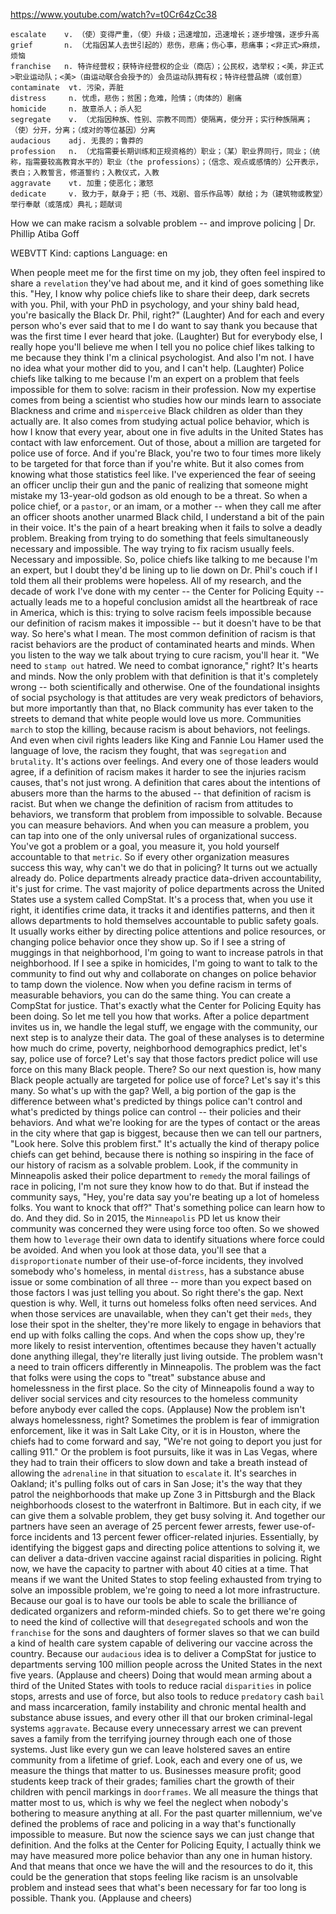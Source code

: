 https://www.youtube.com/watch?v=t0Cr64zCc38 

```  
escalate    v. （使）变得严重，（使）升级；迅速增加，迅速增长；逐步增强，逐步升高
grief       n. （尤指因某人去世引起的）悲伤，悲痛；伤心事，悲痛事；<非正式>麻烦，烦恼
franchise   n. 特许经营权；获特许经营权的企业（商店）；公民权，选举权；<美，非正式>职业运动队；<美>（由运动联合会授予的）会员运动队拥有权；特许经营品牌（或创意）
contaminate  vt. 污染，弄脏              
distress     n. 忧虑，悲伤；贫困；危难，险情；（肉体的）剧痛
homicide     n. 故意杀人；杀人犯
segregate    v. （尤指因种族、性别、宗教不同而）使隔离，使分开；实行种族隔离；（使）分开，分离；（成对的等位基因）分离
audacious    adj. 无畏的；鲁莽的  
profession   n. （尤指需要长期训练和正规资格的）职业；（某）职业界同行，同业；（统称，指需要较高教育水平的）职业（the professions）；（信念、观点或感情的）公开表示，表白；入教誓言，修道誓约；入教仪式，入教    
aggravate    vt. 加重；使恶化；激怒
dedicate     v. 致力于，献身于；把（书、戏剧、音乐作品等）献给；为（建筑物或教堂）举行奉献（或落成）典礼；题献词
```

How we can make racism a solvable problem -- and improve policing | Dr. Phillip Atiba Goff 

WEBVTT Kind: captions Language: en 

When people meet me for the first time on my job, they often feel inspired to share a `revelation` they've had about me, and it kind of goes something like this. "Hey, I know why police chiefs like to share their deep, dark secrets with you. Phil, with your PhD in psychology, and your shiny bald head, you're basically the Black Dr. Phil, right?" (Laughter) And for each and every person who's ever said that to me I do want to say thank you because that was the first time I ever heard that joke. (Laughter) But for everybody else, I really hope you'll believe me when I tell you no police chief likes talking to me because they think I'm a clinical psychologist. And also I'm not. I have no idea what your mother did to you, and I can't help. (Laughter) Police chiefs like talking to me because I'm an expert on a problem that feels impossible for them to solve: racism in their profession. Now my expertise comes from being a scientist who studies how our minds learn to associate Blackness and crime and `misperceive` Black children as older than they actually are. It also comes from studying actual police behavior, which is how I know that every year, about one in five adults in the United States has contact with law enforcement. Out of those, about a million are targeted for police use of force. And if you're Black, you're two to four times more likely to be targeted for that force than if you're white. But it also comes from knowing what those statistics feel like. I've experienced the fear of seeing an officer unclip their gun and the panic of realizing that someone might mistake my 13-year-old godson as old enough to be a threat. So when a police chief, or a `pastor`, or an imam, or a mother -- when they call me after an officer shoots another unarmed Black child, I understand a bit of the pain in their voice. It's the pain of a heart breaking when it fails to solve a deadly problem. Breaking from trying to do something that feels simultaneously necessary and impossible. The way trying to fix racism usually feels. Necessary and impossible. So, police chiefs like talking to me because I'm an expert, but I doubt they'd be lining up to lie down on Dr. Phil's couch if I told them all their problems were hopeless. All of my research, and the decade of work I've done with my center -- the Center for Policing Equity -- actually leads me to a hopeful conclusion amidst all the heartbreak of race in America, which is this: trying to solve racism feels impossible because our definition of racism makes it impossible -- but it doesn't have to be that way. So here's what I mean. The most common definition of racism is that racist behaviors are the product of contaminated hearts and minds. When you listen to the way we talk about trying to cure racism, you'll hear it. "We need to `stamp out` hatred. We need to combat ignorance," right? It's hearts and minds. Now the only problem with that definition is that it's completely wrong -- both scientifically and otherwise. One of the foundational insights of social psychology is that attitudes are very weak predictors of behaviors, but more importantly than that, no Black community has ever taken to the streets to demand that white people would love us more. Communities `march` to stop the killing, because racism is about behaviors, not feelings. And even when civil rights leaders like King and Fannie Lou Hamer used the language of love, the racism they fought, that was `segregation` and `brutality`. It's actions over feelings. And every one of those leaders would agree, if a definition of racism makes it harder to see the injuries racism causes, that's not just wrong. A definition that cares about the intentions of abusers more than the harms to the abused -- that definition of racism is racist. But when we change the definition of racism from attitudes to behaviors, we transform that problem from impossible to solvable. Because you can measure behaviors. And when you can measure a problem, you can tap into one of the only universal rules of organizational success. You've got a problem or a goal, you measure it, you hold yourself accountable to that `metric`. So if every other organization measures success this way, why can't we do that in policing? It turns out we actually already do. Police departments already practice data-driven accountability, it's just for crime. The vast majority of police departments across the United States use a system called CompStat. It's a process that, when you use it right, it identifies crime data, it tracks it and identifies patterns, and then it allows departments to hold themselves accountable to public safety goals. It usually works either by directing police attentions and police resources, or changing police behavior once they show up. So if I see a string of muggings in that neighborhood, I'm going to want to increase patrols in that neighborhood. If I see a spike in homicides, I'm going to want to talk to the community to find out why and collaborate on changes on police behavior to tamp down the violence. Now when you define racism in terms of measurable behaviors, you can do the same thing. You can create a CompStat for justice. That's exactly what the Center for Policing Equity has been doing. So let me tell you how that works. After a police department invites us in, we handle the legal stuff, we engage with the community, our next step is to analyze their data. The goal of these analyses is to determine how much do crime, poverty, neighborhood demographics predict, let's say, police use of force? Let's say that those factors predict police will use force on this many Black people. There? So our next question is, how many Black people actually are targeted for police use of force? Let's say it's this many. So what's up with the gap? Well, a big portion of the gap is the difference between what's predicted by things police can't control and what's predicted by things police can control -- their policies and their behaviors. And what we're looking for are the types of contact or the areas in the city where that gap is biggest, because then we can tell our partners, "Look here. Solve this problem first." It's actually the kind of therapy police chiefs can get behind, because there is nothing so inspiring in the face of our history of racism as a solvable problem. Look, if the community in Minneapolis asked their police department to `remedy` the moral failings of race in policing, I'm not sure they know how to do that. But if instead the community says, "Hey, you're data say you're beating up a lot of homeless folks. You want to knock that off?" That's something police can learn how to do. And they did. So in 2015, the `Minneapolis` PD let us know their community was concerned they were using force too often. So we showed them how to `leverage` their own data to identify situations where force could be avoided. And when you look at those data, you'll see that a `disproportionate` number of their use-of-force incidents, they involved somebody who's homeless, in mental `distress`, has a substance abuse issue or some combination of all three -- more than you expect based on those factors I was just telling you about. So right there's the gap. Next question is why. Well, it turns out homeless folks often need services. And when those services are unavailable, when they can't get their `meds`, they lose their spot in the shelter, they're more likely to engage in behaviors that end up with folks calling the cops. And when the cops show up, they're more likely to resist intervention, oftentimes because they haven't actually done anything illegal, they're literally just living outside. The problem wasn't a need to train officers differently in Minneapolis. The problem was the fact that folks were using the cops to "treat" substance abuse and homelessness in the first place. So the city of Minneapolis found a way to deliver social services and city resources to the homeless community before anybody ever called the cops. (Applause) Now the problem isn't always homelessness, right? Sometimes the problem is fear of immigration enforcement, like it was in Salt Lake City, or it is in Houston, where the chiefs had to come forward and say, "We're not going to deport you just for calling 911." Or the problem is foot pursuits, like it was in Las Vegas, where they had to train their officers to slow down and take a breath instead of allowing the `adrenaline` in that situation to `escalate` it. It's searches in Oakland; it's pulling folks out of cars in San Jose; it's the way that they patrol the neighborhoods that make up Zone 3 in Pittsburgh and the Black neighborhoods closest to the waterfront in Baltimore. But in each city, if we can give them a solvable problem, they get busy solving it. And together our partners have seen an average of 25 percent fewer arrests, fewer use-of-force incidents and 13 percent fewer officer-related injuries. Essentially, by identifying the biggest gaps and directing police attentions to solving it, we can deliver a data-driven vaccine against racial disparities in policing. Right now, we have the capacity to partner with about 40 cities at a time. That means if we want the United States to stop feeling exhausted from trying to solve an impossible problem, we're going to need a lot more infrastructure. Because our goal is to have our tools be able to scale the brilliance of dedicated organizers and reform-minded chiefs. So to get there we're going to need the kind of collective will that `desegregated` schools and won the `franchise` for the sons and daughters of former slaves so that we can build a kind of health care system capable of delivering our vaccine across the country. Because our `audacious` idea is to deliver a CompStat for justice to departments serving 100 million people across the United States in the next five years. (Applause and cheers) Doing that would mean arming about a third of the United States with tools to reduce racial `disparities` in police stops, arrests and use of force, but also tools to reduce `predatory` cash `bail` and mass incarceration, family instability and chronic mental health and substance abuse issues, and every other ill that our broken criminal-legal systems `aggravate`. Because every unnecessary arrest we can prevent saves a family from the terrifying journey through each one of those systems. Just like every gun we can leave holstered saves an entire community from a lifetime of grief. Look, each and every one of us, we measure the things that matter to us. Businesses measure profit; good students keep track of their grades; families chart the growth of their children with pencil markings in `doorframes`. We all measure the things that matter most to us, which is why we feel the neglect when nobody's bothering to measure anything at all. For the past quarter millennium, we've defined the problems of race and policing in a way that's functionally impossible to measure. But now the science says we can just change that definition. And the folks at the Center for Policing Equity, I actually think we may have measured more police behavior than any one in human history. And that means that once we have the will and the resources to do it, this could be the generation that stops feeling like racism is an unsolvable problem and instead sees that what's been necessary for far too long is possible. Thank you. (Applause and cheers) 